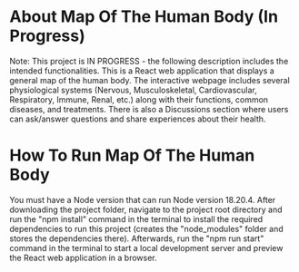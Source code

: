 # About Map Of The Human Body (In Progress)
Note: This project is IN PROGRESS - the following description includes the intended functionalities. This is a React web application that displays a general map of the human body. The interactive webpage includes several physiological systems (Nervous, Musculoskeletal, Cardiovascular, Respiratory, Immune, Renal, etc.) along with their functions, common diseases, and treatments. There is also a Discussions section where users can ask/answer questions and share experiences about their health.
# How To Run Map Of The Human Body
You must have a Node version that can run Node version 18.20.4. After downloading the project folder, navigate to the project root directory and run the "npm install" command in the terminal to install the required dependencies to run this project (creates the "node_modules" folder and stores the dependencies there). Afterwards, run the "npm run start" command in the terminal to start a local development server and preview the React web application in a browser.
